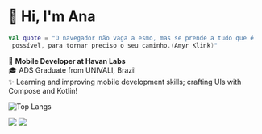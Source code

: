 # 👋 Hi, I'm Ana 

```kotlin
val quote = "O navegador não vaga a esmo, mas se prende a tudo que é
 possível, para tornar preciso o seu caminho.(Amyr Klink)"
```

🗽 **Mobile Developer at Havan Labs**  
🎓 ADS Graduate from UNIVALI, Brazil  
✨ Learning and improving mobile development skills; crafting UIs with Compose and Kotlin!

![Top Langs](https://github-readme-stats.vercel.app/api/top-langs/?username=anacrispee&layout=compact&theme=tokyonight)
</section>

<footer>
  <a href="https://www.linkedin.com/in/anacrispee" target="_blank"><img src="https://img.shields.io/badge/-LinkedIn-%230077B5?style=for-the-badge&logo=linkedin&logoColor=white" target="_blank"></a>
  <a href = "mailto:anacrispee@gmail.com"><img src="https://img.shields.io/badge/-Gmail-%23333?style=for-the-badge&logo=gmail&logoColor=white" target="_blank"></a>
</footer>
